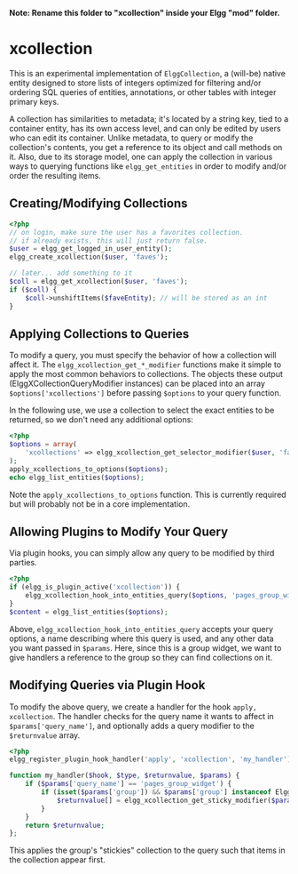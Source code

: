 **Note: Rename this folder to "xcollection" inside your Elgg "mod" folder.**

# xcollection

This is an experimental implementation of `ElggCollection`, a (will-be) native entity designed to store lists of integers optimized for filtering and/or ordering SQL queries of entities, annotations, or other tables with integer primary keys.

A collection has similarities to metadata; it's located by a string key, tied to a container entity, has its own access level, and can only be edited by users who can edit its container. Unlike metadata, to query or modify the collection's contents, you get a reference to its object and call methods on it. Also, due to its storage model, one can apply the collection in various ways to querying functions like `elgg_get_entities` in order to modify and/or order the resulting items.

## Creating/Modifying Collections

```php
<?php
// on login, make sure the user has a favorites collection.
// if already exists, this will just return false.
$user = elgg_get_logged_in_user_entity();
elgg_create_xcollection($user, 'faves');

// later... add something to it
$coll = elgg_get_xcollection($user, 'faves');
if ($coll) {
    $coll->unshiftItems($faveEntity); // will be stored as an int
}
```

## Applying Collections to Queries

To modify a query, you must specify the behavior of how a collection will affect it. The `elgg_xcollection_get_*_modifier` functions make it simple to apply the most common behaviors to collections. The objects these output (ElggXCollectionQueryModifier instances) can be placed into an array `$options['xcollections']` before passing `$options` to your query function.

In the following use, we use a collection to select the exact entities to be returned, so we don't need any additional options:

```php
<?php
$options = array(
    'xcollections' => elgg_xcollection_get_selector_modifier($user, 'faves'),
);
apply_xcollections_to_options($options);
echo elgg_list_entities($options);
```

Note the `apply_xcollections_to_options` function. This is currently required but will probably not be in a core implementation.

## Allowing Plugins to Modify Your Query

Via plugin hooks, you can simply allow any query to be modified by third parties.

```php
<?php
if (elgg_is_plugin_active('xcollection')) {
    elgg_xcollection_hook_into_entities_query($options, 'pages_group_widget', array('group' => $group_entity));
}
$content = elgg_list_entities($options);
```

Above, `elgg_xcollection_hook_into_entities_query` accepts your query options, a name describing where this query is used, and any other data you want passed in `$params`. Here, since this is a group widget, we want to give handlers a reference to the group so they can find collections on it.

## Modifying Queries via Plugin Hook

To modify the above query, we create a handler for the hook `apply, xcollection`. The handler checks for the query name it wants to affect in `$params['query_name']`, and optionally adds a query modifier to the `$returnvalue` array.

```php
<?php
elgg_register_plugin_hook_handler('apply', 'xcollection', 'my_handler');

function my_handler($hook, $type, $returnvalue, $params) {
    if ($params['query_name'] == 'pages_group_widget') {
        if (isset($params['group']) && $params['group'] instanceof ElggGroup) {
            $returnvalue[] = elgg_xcollection_get_sticky_modifier($params['group'], 'stickies');
        }
    }
    return $returnvalue;
};
```
This applies the group's "stickies" collection to the query such that items in the collection appear first.